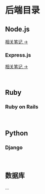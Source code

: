 # 后端目录

## Node.js

[相关笔记 →](../notes/back/Nodejs/README.md)

### Express.js

[相关笔记 →](../notes/back/Nodejs/Expressjs/README.md)

<br/>

## Ruby

<!-- [ 相关笔记 →]() -->

### Ruby on Rails

<!-- [Ruby on Rails →]() -->
<br/>

## Python

### Django

<br/>

## 数据库

<!-- ### NoSQL -->

<!-- [ MongoDB →]() -->

<!-- ### SQL -->

...
